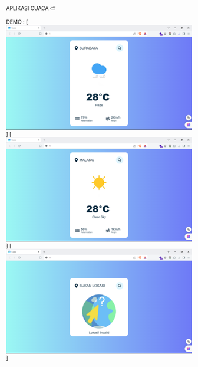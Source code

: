 APLIKASI CUACA ⛅

DEMO :
[![demo1](https://github.com/Rahmadfirdiansyah/Aplikasi-Cuaca/blob/main/gambar/demo1.png)]
[![demo2](https://github.com/Rahmadfirdiansyah/Aplikasi-Cuaca/blob/main/gambar/demo2.png)]
[![demo1](https://github.com/Rahmadfirdiansyah/Aplikasi-Cuaca/blob/main/gambar/demo3.png)]
